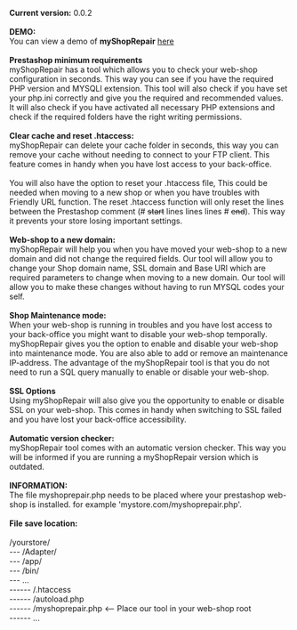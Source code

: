 <b>Current version:</b> 0.0.2<br><br>
<b>DEMO:</b><br>
You can view a demo of <b>myShopRepair</b> <a href="https://crezzur.com/demoshop17/myshoprepair.php" target="_blank">here</a>
<br><br>
<b>Prestashop minimum requirements</b><br>
myShopRepair has a tool which allows you to check your web-shop configuration in seconds.
This way you can see if you have the required PHP version and MYSQLI extension. This tool will also check if you have set your php.ini correctly and give you the required and recommended values.
<br>
It will also check if you have activated all necessary PHP extensions and check if the required folders have the right writing permissions.
<br><br>
<b>Clear cache and reset .htaccess:</b><br>
myShopRepair can delete your cache folder in seconds, this way you can remove your cache without needing to connect to your FTP client. This feature comes in handy when you have lost access to your back-office.
<br><br>
You will also have the option to reset your .htaccess file, This could be needed when moving to a new shop or when you have troubles with Friendly URL function.
The reset .htaccess function will only reset the lines between the Prestashop comment (# ~~start~~ lines lines  lines # ~~end~~). This way it prevents your store losing important settings.
<br><br>
<b>Web-shop to a new domain:</b><br>
myShopRepair will help you when you have moved your web-shop to a new domain and did not change the required fields. Our tool will allow you to change your Shop domain name, SSL domain and Base URI which are required parameters to change when moving to a new domain. Our tool will allow you to make these changes without having to run MYSQL codes your self.
<br><br>
<b>Shop Maintenance mode:</b><br>
When your web-shop is running in troubles and you have lost access to your back-office you might want to disable your web-shop temporally.
myShopRepair gives you the option to enable and disable your web-shop into maintenance mode. You are also able to add or remove an maintenance IP-address.
The advantage of the myShopRepair tool is that you do not need to run a SQL query manually to enable or disable your web-shop.
<br><br>
<b>SSL Options</b><br>
Using myShopRepair will also give you the opportunity  to enable or disable SSL on your web-shop. This comes in handy when switching to SSL failed and you have lost your back-office accessibility.
<br><br>
<b>Automatic version checker:</b><br>
myShopRepair tool comes with an automatic version checker. This way you will be informed if you are running a myShopRepair version which is outdated.
<br><br>
<b>INFORMATION:</b><br>
The file myshoprepair.php needs to be placed where your prestashop web-shop is installed. for example 'mystore.com/myshoprepair.php'.
<br><br>
<b>File save location:</b><br>
<br>
/yourstore/<br>
--- /Adapter/<br>
--- /app/<br>
--- /bin/<br>
--- ...<br>
------ /.htaccess<br>
------ /autoload.php<br>
------ /myshoprepair.php <-- Place our tool in your web-shop root<br>
------ ...<br>
